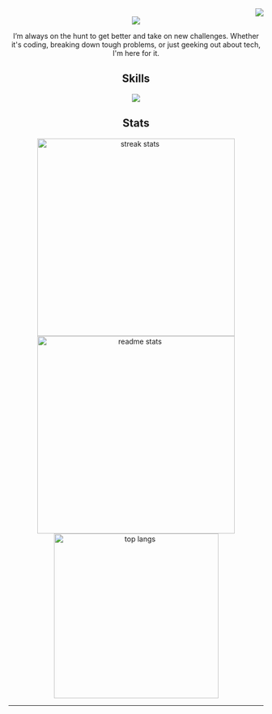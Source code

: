 <!-- View count badge -->
<div align="right">
  <img src="https://img.shields.io/endpoint?url=https%3A%2F%2Fhits.dwyl.com%2FAbdullah-Albanna%2FAbdullah-Albanna.json&style=flat-square&logoColor=white&label=views&labelColor=black&color=blue" />
</div>

<!-- Typing SVG -->
<div align="center">
  <a href="https://git.io/typing-svg">
    <img src="https://readme-typing-svg.demolab.com?font=Righteous&size=35&center=true&color=B7410E&vCenter=true&width=500&height=70&duration=4000&lines=Hi;I'm+Abdullah+Al-Banna" />
  </a>
</div>

<p align="center">
  I’m always on the hunt to get better and take on new challenges. Whether it's coding, breaking down tough problems, or just geeking out about tech, I'm here for it.
</p>

<h2 align="center">Skills</h2>

<div align="center">
  <a href="https://skillicons.dev">
    <img src="https://skillicons.dev/icons?i=rust,cpp,py,linux,apple,windows,github,githubactions,git,arch,discord,bots,mysql,sqlite,fastapi&theme=dark" />
  </a>
</div>

<h2 align="center">Stats</h2>

<div align="center">
  <img width=390 src="https://github-readme-streak-stats-salesp07.vercel.app/?user=Abdullah-Albanna&count_private=true&theme=codeSTACKr&border_radius=10" alt="streak stats"/>
  <img width=390 src="https://github-readme-stats-salesp07.vercel.app/api?username=Abdullah-Albanna&count_private=true&show_icons=true&theme=codeSTACKr&rank_icon=github&border_radius=10" alt="readme stats" />
  <br/>
  <img width=325 src="https://github-readme-stats-salesp07.vercel.app/api/top-langs/?username=Abdullah-Albanna&hide=HTML&langs_count=8&layout=compact&theme=codeSTACKr&border_radius=10&size_weight=0.5&count_weight=0.5&exclude_repo=github-readme-stats" alt="top langs" />
</div>

<hr/>
